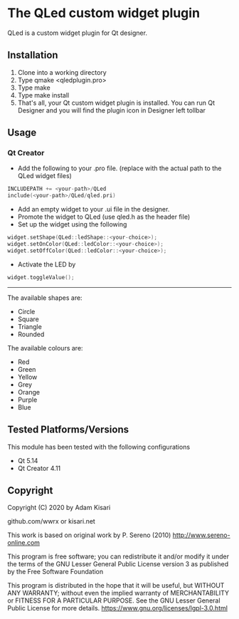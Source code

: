 # The QLed custom widget plugin
QLed is a custom widget plugin for Qt designer. 


## Installation
1. Clone into a working directory
2. Type qmake <qledplugin.pro>
3. Type make
4. Type make install
5. That's all, your Qt custom widget plugin is installed. You can run Qt Designer
   and you will find the plugin icon in Designer left tollbar


## Usage
### Qt Creator
* Add the following to your .pro file.
(replace <your-path> with the actual path to the QLed widget files)
```cpp
INCLUDEPATH += <your-path>/QLed
include(<your-path>/QLed/qled.pri)
```
* Add an empty widget to your .ui file in the designer.
* Promote the widget to QLed (use qled.h as the header file)
* Set up the widget using the following
```cpp
widget.setShape(QLed::ledShape::<your-choice>);
widget.setOnColor(QLed::ledColor::<your-choice>);
widget.setOffColor(QLed::ledColor::<your-choice>);
```
* Activate the LED by
```cpp
widget.toggleValue();
```

------------------------------------------------------------------------------
The available shapes are:
* Circle
* Square
* Triangle
* Rounded

The available colours are:
* Red
* Green
* Yellow
* Grey
* Orange
* Purple
* Blue


## Tested Platforms/Versions
This module has been tested with the following configurations
* Qt 5.14
* Qt Creator 4.11


## Copyright
Copyright (C) 2020 by Adam Kisari

github.com/wwrx   or   kisari.net
 
This work is based on original work by P. Sereno (2010)
http://www.sereno-online.com
 
This program is free software; you can redistribute it and/or modify
it under the terms of the GNU Lesser General Public License
version 3 as published by the Free Software Foundation
 
This program is distributed in the hope that it will be useful,
but WITHOUT ANY WARRANTY; without even the implied warranty of
MERCHANTABILITY or FITNESS FOR A PARTICULAR PURPOSE.  See the
GNU Lesser General Public License for more details.
https://www.gnu.org/licenses/lgpl-3.0.html


